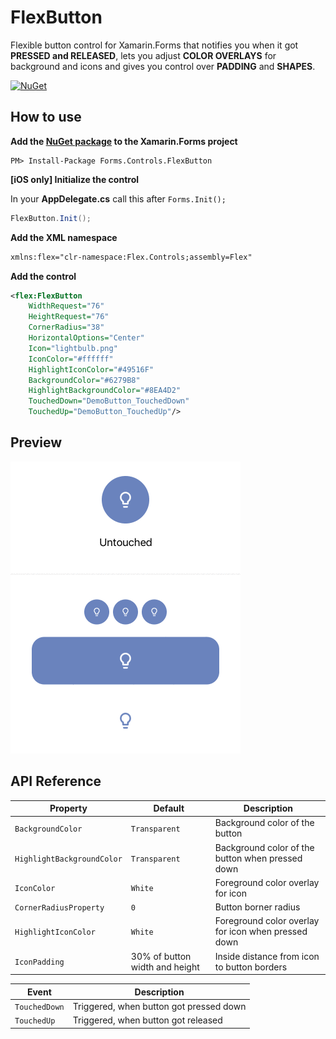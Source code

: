 # FlexButton
Flexible button control for Xamarin.Forms that notifies you when it got **PRESSED and RELEASED**, lets you adjust **COLOR OVERLAYS** for background and icons and gives you control over **PADDING** and **SHAPES**.

[![NuGet](https://img.shields.io/nuget/v/Forms.Controls.FlexButton.svg?label=NuGet&style=flat-square)](https://www.nuget.org/packages/Forms.Controls.FlexButton/)

## How to use
**Add the [NuGet package](https://www.nuget.org/packages/Forms.Controls.FlexButton/) to the Xamarin.Forms project**
```
PM> Install-Package Forms.Controls.FlexButton
```

**[iOS only] Initialize the control**

In your **AppDelegate.cs** call this after `Forms.Init();`
```csharp
FlexButton.Init();
```

**Add the XML namespace**
```xml
xmlns:flex="clr-namespace:Flex.Controls;assembly=Flex"
```

**Add the control**
```xml
<flex:FlexButton
    WidthRequest="76"
    HeightRequest="76"
    CornerRadius="38"
    HorizontalOptions="Center"
    Icon="lightbulb.png"
    IconColor="#ffffff"
    HighlightIconColor="#49516F"
    BackgroundColor="#6279B8"
    HighlightBackgroundColor="#8EA4D2"
    TouchedDown="DemoButton_TouchedDown"
    TouchedUp="DemoButton_TouchedUp"/>
```
## Preview
![Preview](/Design/FlexButton.gif)

## API Reference
| Property | Default | Description |
|------------------|---------|-------------|
| `BackgroundColor` | `Transparent` | Background color of the button |
| `HighlightBackgroundColor` | `Transparent` | Background color of the button when pressed down |
| `IconColor` | `White` | Foreground color overlay for icon |
| `CornerRadiusProperty` | `0` | Button borner radius |
| `HighlightIconColor` | `White` | Foreground color overlay for icon when pressed down |
| `IconPadding` | 30% of button width and height | Inside distance from icon to button borders |

| Event | Description |
|------------------|---------|
| `TouchedDown` | Triggered, when button got pressed down |
| `TouchedUp` | Triggered, when button got released |

